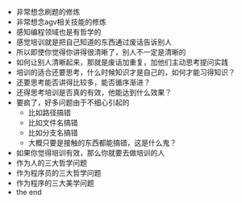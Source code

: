 - 非常想念刷题的修炼
- 非常想念agv相关技能的修炼
- 感知编程领域也是有哲学的
- 感觉培训就是把自己知道的东西通过废话告诉别人
- 所以即使你觉得你讲得很清晰了，别人不一定是清晰的
- 如何让别人清晰起来，那就是废话加重复，加他们主动思考提问实践
- 培训的适合还要思考，什么时候知识才是自己的，如何才能习得知识？
- 还要思考能否讲得比较多，能否循序渐进？
- 还得思考培训是否真的有效，他能达到什么效果？
- 要疯了，好多问题由于不细心引起的
    - 比如路径搞错
    - 比如文件名搞错
    - 比如分支名搞错
    - 大概只要是接触的东西都能搞错，这是什么鬼？
- 如果你觉得培训有效，那么你就要去做培训的人
- 作为人的三大哲学问题
- 作为程序员的三大哲学问题
- 作为程序的三大美学问题
- the end
